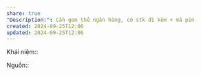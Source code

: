```yaml
---
share: true
"Description:": Cần gom thẻ ngân hàng, có stk đi kèm + mã pin
created: 2024-09-25T12:06
updated: 2024-09-25T12:06
---
```

Khái niệm:: 

Nguồn:: 
